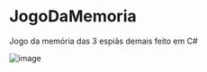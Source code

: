 # JogoDaMemoria
Jogo da memória das 3 espiãs demais feito em C# 

![image](https://github.com/MariRodrigues/JogoDaMemoria/assets/46384658/c3d35bdb-1d53-46ca-b02f-f8e5b72bed38)
